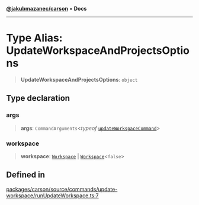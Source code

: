 [**@jakubmazanec/carson**](../README.md) • **Docs**

---

# Type Alias: UpdateWorkspaceAndProjectsOptions

> **UpdateWorkspaceAndProjectsOptions**: `object`

## Type declaration

### args

> **args**: `CommandArguments`\<_typeof_
> [`updateWorkspaceCommand`](../variables/updateWorkspaceCommand.md)\>

### workspace

> **workspace**: [`Workspace`](../classes/Workspace.md) \|
> [`Workspace`](../classes/Workspace.md)\<`false`\>

## Defined in

[packages/carson/source/commands/update-workspace/runUpdateWorkspace.ts:7](https://github.com/jakubmazanec/tools/blob/a5f92f7f2969c6804808173bd093f7dbafca1b9f/packages/carson/source/commands/update-workspace/runUpdateWorkspace.ts#L7)

